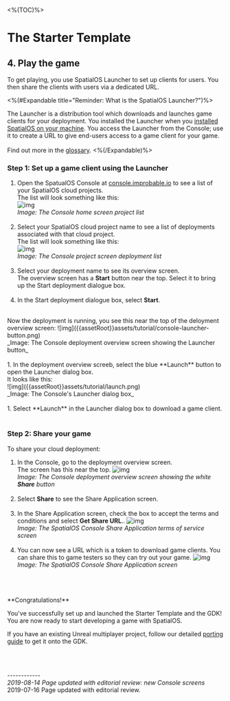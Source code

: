 <%(TOC)%>
# The Starter Template

## 4. Play the game

To get playing, you use SpatialOS Launcher to set up clients for users. You then share the clients with users via a dedicated URL.

<%(#Expandable title="Reminder: What is the SpatialOS Launcher?")%>

The Launcher is a distribution tool which downloads and launches game clients for your deployment. You installed the Launcher when you [installed SpatialOS on your machine]({{urlRoot}}/content/get-started/dependencies#step-3-software). You access the Launcher from the Console; use it to create a URL to give end-users access to a game client for your game.
</br></br>
Find out more in the [glossary]({{urlRoot}}/content/glossary#launcher).
<%(/Expandable)%>

### Step 1: Set up a game client using the Launcher

1. Open the SpatualOS Console at [console.improbable.io](https://console.improbable.io/) to see a list of your SpatialOS cloud projects. </br>
The list will look something like this: </br>
![img]({{assetRoot}}assets/tutorial/console-projects-list.png)<br/>
_Image: The Console home screen project list_
</br></br>
1. Select your SpatialOS cloud project name to see a list of deployments associated with that cloud project. </br>
The list will look something like this: </br>
![img]({{assetRoot}}assets/tutorial/console-deployments-list.png)<br/>
_Image: The Console project screen deployment list_
</br></br>
1. Select your deployment name to see its overview screen.</br>
The overview screen has a **Start** button  near the top. Select it to bring up the Start deployment dialogue box.
</br></br>
1. In the Start deployment dialogue box, select **Start**. 
</br>
Now the deployment is running, you see this near the top of the deloyment overview screen:
![img]({{assetRoot}}assets/tutorial/console-launcher-button.png)<br/>
_Image: The Console deployment overview screen showing the Launcher button_
</br></br>
1. In the deployment overview screeb, select the blue **Launch** button to open the Launcher dialog box.</br>
It looks like this:</br>
![img]({{assetRoot}}assets/tutorial/launch.png)<br/>
_Image: The Console's Launcher dialog box_
</br></br>
1. Select **Launch** in the Launcher dialog box to download a game client.</br></br>


### Step 2: Share your game
To share your cloud deployment: 

1. In the Console, go to the deployment overview screen.</br>
The screen has this near the top.
![img]({{assetRoot}}assets/tutorial/console-launcher-button.png)<br/>
_Image: The Console deployment overview screen showing the white **Share** button_
<br/><br/>
1. Select **Share** to see the Share Application screen.<br/><br/>
1. In the Share Application screen, check the box to accept the terms and conditions and select **Get Share URL**..
![img]({{assetRoot}}assets/example-project/example-project-share-tos.png)<br/>
_Image: The SpatialOS Console Share Application terms of service screen_
<br/><br/>
1. You can now see a URL which is a token to download game clients. You can share this to game testers so they can try out your game. 
![img]({{assetRoot}}assets/example-project/example-project-share-screens.png)<br/>
_Image: The SpatialOS Console Share Application screen_
</br>
</br>

</br>
**Congratulations!**

You've successfully set up and launched the Starter Template and the GDK! You are now ready to start developing a game with SpatialOS.

If you have an existing Unreal multiplayer project, follow our detailed [porting guide]({{urlRoot}}/content/tutorials/tutorial-porting-guide) to get it onto the GDK.

<br/>

<br/>------------<br/>
_2019-08-14 Page updated with editorial review: new Console screens_</br>
2019-07-16 Page updated with editorial review.<br/>
